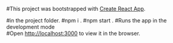 #This project was bootstrapped with [Create React App](https://github.com/facebook/create-react-app).


#in the project folder.
#npm i  .
#npm start .
#Runs the app in the development mode <br />
#Open [http://localhost:3000](http://localhost:3000) to view it in the browser.

